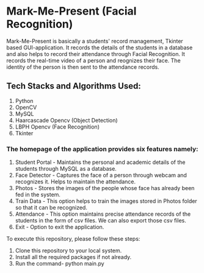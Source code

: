 # Mark-Me-Present (Facial Recognition)

Mark-Me-Present is basically a students' record management, Tkinter based GUI-application. It records the details of the students in a database and also helps to record their attendance through Facial Recognition.
It records the real-time video of a person and reognizes their face. The identity of the person is then sent to the attendance records.

## Tech Stacks and Algorithms Used:
1. Python
2. OpenCV
3. MySQL
4. Haarcascade Opencv (Object Detection)
5. LBPH Opencv (Face Recognition)
6. Tkinter


### The homepage of the application provides six features namely:
1. Student Portal - Maintains the personal and academic details of the students through MySQL as a database.
2. Face Detector - Captures the face of a person through webcam and recognizes it. Helps to maintain the attendance.
3. Photos - Stores the images of the people whose face has already been fed in the system.
4. Train Data - This option helps to train the images stored in Photos folder so that it can be recognized.
5. Attendance - This option maintains precise attendance records of the students in the form of csv files. We can also export those csv files.
6. Exit - Option to exit the application.


To execute this repository, please follow these steps:
1. Clone this repository to your local system.
2. Install all the required packages if not already.
3. Run the command- python main.py
